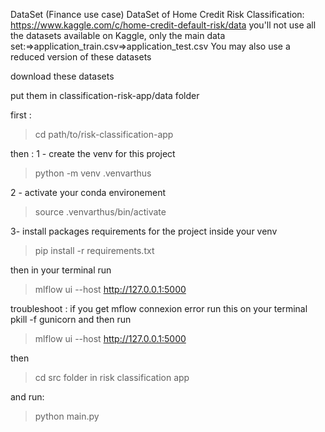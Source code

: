 
DataSet (Finance use case)
DataSet of Home Credit Risk Classification: https://www.kaggle.com/c/home-credit-default-risk/data
you'll not use all the datasets available on Kaggle, only the main data set:⇒application_train.csv⇒application_test.csv
You may also use a reduced version of these datasets

download these datasets

put them in classification-risk-app/data folder


first : 

>cd path/to/risk-classification-app

then : 
1 - create the venv for this project

>python -m venv .venvarthus

2 - activate your conda environement

>source .venvarthus/bin/activate

3- install packages requirements for the project inside your venv

>pip install -r requirements.txt

then in your terminal run 

>mlflow ui --host http://127.0.0.1:5000

troubleshoot : if you get mflow connexion error run this on your terminal 
pkill -f gunicorn
and then run 

>mlflow ui --host http://127.0.0.1:5000

then 

>cd src folder in risk classification app 

and run:

>python main.py
